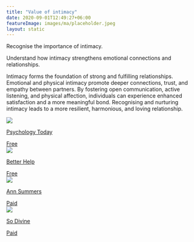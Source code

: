 ```yaml
---
title: "Value of intimacy"
date: 2020-09-01T12:49:27+06:00
featureImage: images/ma/placeholder.jpeg
layout: static
---
```


Recognise the importance of intimacy.

Understand how intimacy strengthens emotional connections and relationships.

Intimacy forms the foundation of strong and fulfilling relationships. Emotional and physical intimacy promote deeper connections, trust, and empathy between partners. By fostering open communication, active listening, and physical affection, individuals can experience enhanced satisfaction and a more meaningful bond. Recognising and nurturing intimacy leads to a more resilient, harmonious, and loving relationship.

<a class="ma-link" href="https://www.psychologytoday.com/us/blog/the-intelligent-divorce/201602/sex-and-intimacy"><div class="ma-card ma-card-Health"><div class="ma-icon"><img src ="/images/icon-check.png"/></div><div class="ma-name"><p>Psychology Today</p></div><div class="ma-paid-text"><span>Free</span></div></div></a><a class="ma-link" href="https://www.betterhelp.com/advice/intimacy/how-important-is-intimacy-in-marriage/"><div class="ma-card ma-card-Health"><div class="ma-icon"><img src ="/images/icon-check.png"/></div><div class="ma-name"><p>Better Help</p></div><div class="ma-paid-text"><span>Free</span></div></div></a><a class="ma-link" href="https://www.annsummers.com/"><div class="ma-card ma-card-Health"><div class="ma-icon"><img src ="/images/icon-pound.png"/></div><div class="ma-name"><p>Ann Summers</p></div><div class="ma-paid-text"><span>Paid</span></div></div></a><a class="ma-link" href="https://www.awin1.com/cread.php?awinmid=28367&awinaffid=1198638&ued=https%3A%2F%2Fso-divine.com%2F"><div class="ma-card ma-card-Health"><div class="ma-icon"><img src ="/images/icon-pound.png"/></div><div class="ma-name"><p>So Divine</p></div><div class="ma-paid-text"><span>Paid</span></div></div></a>  

<br/><br/>






